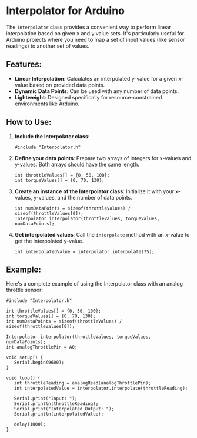 # Interpolator for Arduino

The `Interpolator` class provides a convenient way to perform linear interpolation based on given x and y value sets. It's particularly useful for Arduino projects where you need to map a set of input values (like sensor readings) to another set of values.

## Features:

- **Linear Interpolation**: Calculates an interpolated y-value for a given x-value based on provided data points.
- **Dynamic Data Points**: Can be used with any number of data points.
- **Lightweight**: Designed specifically for resource-constrained environments like Arduino.

## How to Use:

1. **Include the Interpolator class**:
   ```
   #include "Interpolator.h"
   ```

2. **Define your data points**: Prepare two arrays of integers for x-values and y-values. Both arrays should have the same length.
   ```
   int throttleValues[] = {0, 50, 100};
   int torqueValues[] = {0, 70, 130};
   ```

3. **Create an instance of the Interpolator class**: Initialize it with your x-values, y-values, and the number of data points.
   ```
   int numDataPoints = sizeof(throttleValues) / sizeof(throttleValues[0]);
   Interpolator interpolator(throttleValues, torqueValues, numDataPoints);
   ```

4. **Get interpolated values**: Call the `interpolate` method with an x-value to get the interpolated y-value.
   ```
   int interpolatedValue = interpolator.interpolate(75);
   ```

## Example:

Here's a complete example of using the Interpolator class with an analog throttle sensor:

```
#include "Interpolator.h"

int throttleValues[] = {0, 50, 100};
int torqueValues[] = {0, 70, 130};
int numDataPoints = sizeof(throttleValues) / sizeof(throttleValues[0]);

Interpolator interpolator(throttleValues, torqueValues, numDataPoints);
int analogThrottlePin = A0;

void setup() {
   Serial.begin(9600);
}

void loop() {
   int throttleReading = analogRead(analogThrottlePin);
   int interpolatedValue = interpolator.interpolate(throttleReading);

   Serial.print("Input: ");
   Serial.println(throttleReading);
   Serial.print("Interpolated Output: ");
   Serial.println(interpolatedValue);

   delay(1000);
}
```


